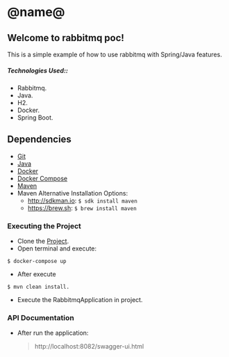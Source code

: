 # @name@

## Welcome to rabbitmq poc!

This is a simple example of how to use rabbitmq with Spring/Java features.

##### Technologies Used::
 - Rabbitmq.
 - Java.
 - H2.
 - Docker.
 - Spring Boot.

## Dependencies
- [Git](https://www.atlassian.com/git/tutorials/install-git)
- [Java](https://www.java.com/en/download/help/download_options.xml)
- [Docker](https://docs.docker.com/engine/installation/)
- [Docker Compose](https://docs.docker.com/compose/install/)
- [Maven](https://maven.apache.org/install.html)
- Maven Alternative Installation Options: 
  - http://sdkman.io: `$ sdk install maven`
  - https://brew.sh: `$ brew install maven`

### Executing the Project
- Clone the [Project](https://github.com/JoaoPedroCardoso/rabbitmq-poc).
- Open terminal and execute: 
```
$ docker-compose up
```
- After execute 
```
$ mvn clean install.
```
- Execute the RabbitmqApplication in project.

### API Documentation
- After run the application:

	> http://localhost:8082/swagger-ui.html